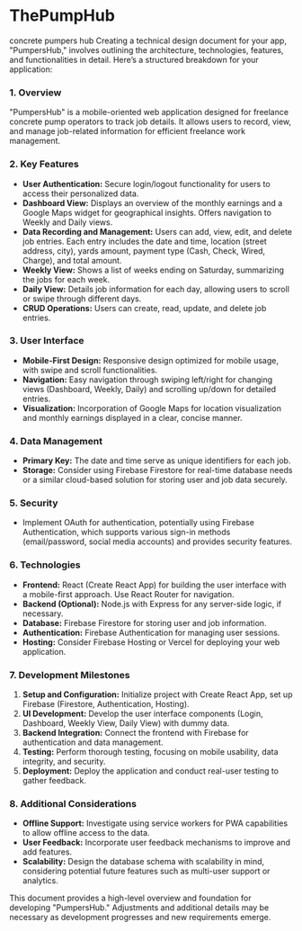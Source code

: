 # ThePumpHub
concrete pumpers hub
Creating a technical design document for your app, "PumpersHub," involves outlining the architecture, technologies, features, and functionalities in detail. Here’s a structured breakdown for your application:

### 1. Overview

"PumpersHub" is a mobile-oriented web application designed for freelance concrete pump operators to track job details. It allows users to record, view, and manage job-related information for efficient freelance work management.

### 2. Key Features

- **User Authentication:** Secure login/logout functionality for users to access their personalized data.
- **Dashboard View:** Displays an overview of the monthly earnings and a Google Maps widget for geographical insights. Offers navigation to Weekly and Daily views.
- **Data Recording and Management:** Users can add, view, edit, and delete job entries. Each entry includes the date and time, location (street address, city), yards amount, payment type (Cash, Check, Wired, Charge), and total amount.
- **Weekly View:** Shows a list of weeks ending on Saturday, summarizing the jobs for each week.
- **Daily View:** Details job information for each day, allowing users to scroll or swipe through different days.
- **CRUD Operations:** Users can create, read, update, and delete job entries.

### 3. User Interface

- **Mobile-First Design:** Responsive design optimized for mobile usage, with swipe and scroll functionalities.
- **Navigation:** Easy navigation through swiping left/right for changing views (Dashboard, Weekly, Daily) and scrolling up/down for detailed entries.
- **Visualization:** Incorporation of Google Maps for location visualization and monthly earnings displayed in a clear, concise manner.

### 4. Data Management

- **Primary Key:** The date and time serve as unique identifiers for each job.
- **Storage:** Consider using Firebase Firestore for real-time database needs or a similar cloud-based solution for storing user and job data securely.

### 5. Security

- Implement OAuth for authentication, potentially using Firebase Authentication, which supports various sign-in methods (email/password, social media accounts) and provides security features.

### 6. Technologies

- **Frontend:** React (Create React App) for building the user interface with a mobile-first approach. Use React Router for navigation.
- **Backend (Optional):** Node.js with Express for any server-side logic, if necessary.
- **Database:** Firebase Firestore for storing user and job information.
- **Authentication:** Firebase Authentication for managing user sessions.
- **Hosting:** Consider Firebase Hosting or Vercel for deploying your web application.

### 7. Development Milestones

1. **Setup and Configuration:** Initialize project with Create React App, set up Firebase (Firestore, Authentication, Hosting).
2. **UI Development:** Develop the user interface components (Login, Dashboard, Weekly View, Daily View) with dummy data.
3. **Backend Integration:** Connect the frontend with Firebase for authentication and data management.
4. **Testing:** Perform thorough testing, focusing on mobile usability, data integrity, and security.
5. **Deployment:** Deploy the application and conduct real-user testing to gather feedback.

### 8. Additional Considerations

- **Offline Support:** Investigate using service workers for PWA capabilities to allow offline access to the data.
- **User Feedback:** Incorporate user feedback mechanisms to improve and add features.
- **Scalability:** Design the database schema with scalability in mind, considering potential future features such as multi-user support or analytics.

This document provides a high-level overview and foundation for developing "PumpersHub." Adjustments and additional details may be necessary as development progresses and new requirements emerge.
